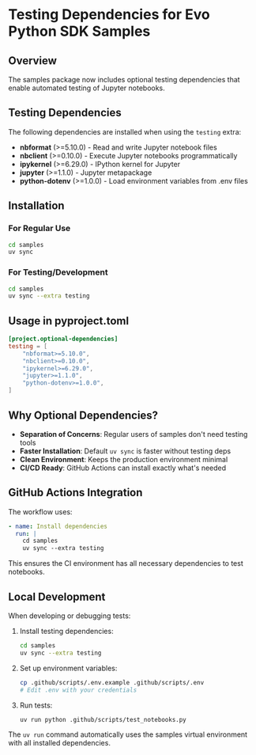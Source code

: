 # Testing Dependencies for Evo Python SDK Samples

## Overview

The samples package now includes optional testing dependencies that enable automated testing of Jupyter notebooks.

## Testing Dependencies

The following dependencies are installed when using the `testing` extra:

- **nbformat** (>=5.10.0) - Read and write Jupyter notebook files
- **nbclient** (>=0.10.0) - Execute Jupyter notebooks programmatically
- **ipykernel** (>=6.29.0) - IPython kernel for Jupyter
- **jupyter** (>=1.1.0) - Jupyter metapackage
- **python-dotenv** (>=1.0.0) - Load environment variables from .env files

## Installation

### For Regular Use
```bash
cd samples
uv sync
```

### For Testing/Development
```bash
cd samples
uv sync --extra testing
```

## Usage in pyproject.toml

```toml
[project.optional-dependencies]
testing = [
    "nbformat>=5.10.0",
    "nbclient>=0.10.0",
    "ipykernel>=6.29.0",
    "jupyter>=1.1.0",
    "python-dotenv>=1.0.0",
]
```

## Why Optional Dependencies?

- **Separation of Concerns**: Regular users of samples don't need testing tools
- **Faster Installation**: Default `uv sync` is faster without testing deps
- **Clean Environment**: Keeps the production environment minimal
- **CI/CD Ready**: GitHub Actions can install exactly what's needed

## GitHub Actions Integration

The workflow uses:
```yaml
- name: Install dependencies
  run: |
    cd samples
    uv sync --extra testing
```

This ensures the CI environment has all necessary dependencies to test notebooks.

## Local Development

When developing or debugging tests:

1. Install testing dependencies:
   ```bash
   cd samples
   uv sync --extra testing
   ```

2. Set up environment variables:
   ```bash
   cp .github/scripts/.env.example .github/scripts/.env
   # Edit .env with your credentials
   ```

3. Run tests:
   ```bash
   uv run python .github/scripts/test_notebooks.py
   ```

The `uv run` command automatically uses the samples virtual environment with all installed dependencies.
